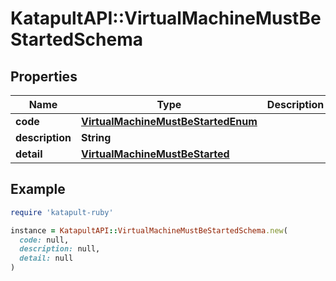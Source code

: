 # KatapultAPI::VirtualMachineMustBeStartedSchema

## Properties

| Name | Type | Description | Notes |
| ---- | ---- | ----------- | ----- |
| **code** | [**VirtualMachineMustBeStartedEnum**](VirtualMachineMustBeStartedEnum.md) |  | [optional] |
| **description** | **String** |  | [optional] |
| **detail** | [**VirtualMachineMustBeStarted**](VirtualMachineMustBeStarted.md) |  | [optional] |

## Example

```ruby
require 'katapult-ruby'

instance = KatapultAPI::VirtualMachineMustBeStartedSchema.new(
  code: null,
  description: null,
  detail: null
)
```

